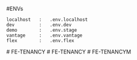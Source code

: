#ENVs

```
localhost   :   .env.localhost
dev         :   .env.dev
demo        :   .env.stage
vantage     :   .env.vantage
flex        :   .env.flex
```
#   F E - T E N A N C Y  
 #   F E - T E N A N C Y  
 #   F E - T E N A N C Y M  
 